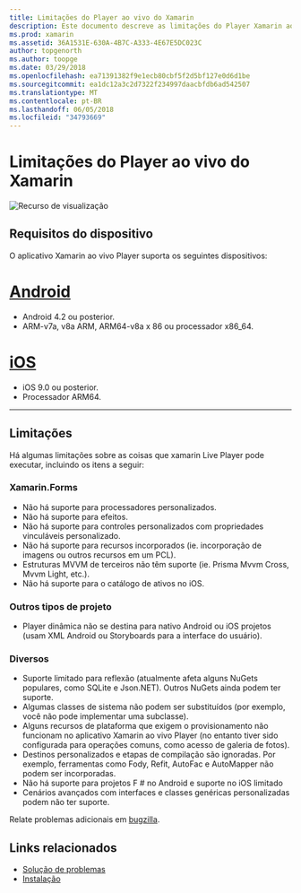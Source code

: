```yaml
---
title: Limitações do Player ao vivo do Xamarin
description: Este documento descreve as limitações do Player Xamarin ao vivo. Discute os requisitos de dispositivo, ele funciona com tipos de projeto e outros tópicos de diversos recursos.
ms.prod: xamarin
ms.assetid: 36A1531E-630A-4B7C-A333-4E67E5DC023C
author: topgenorth
ms.author: toopge
ms.date: 03/29/2018
ms.openlocfilehash: ea71391382f9e1ecb80cbf5f2d5bf127e0d6d1be
ms.sourcegitcommit: ea1dc12a3c2d7322f234997daacbfdb6ad542507
ms.translationtype: MT
ms.contentlocale: pt-BR
ms.lasthandoff: 06/05/2018
ms.locfileid: "34793669"
---
```

# <a name="limitations-of-xamarin-live-player"></a>Limitações do Player ao vivo do Xamarin

![Recurso de visualização](~/media/shared/preview.png)

## <a name="device-requirements"></a>Requisitos do dispositivo
O aplicativo Xamarin ao vivo Player suporta os seguintes dispositivos:

# <a name="androidtabandroid"></a>[Android](#tab/android)

- Android 4.2 ou posterior.
- ARM-v7a, v8a ARM, ARM64-v8a x 86 ou processador x86_64.

# <a name="iostabios"></a>[iOS](#tab/ios)

- iOS 9.0 ou posterior.
- Processador ARM64.

-----

## <a name="limitations"></a>Limitações

Há algumas limitações sobre as coisas que xamarin Live Player pode executar, incluindo os itens a seguir:

### <a name="xamarinforms"></a>Xamarin.Forms

- Não há suporte para processadores personalizados.
- Não há suporte para efeitos.
- Não há suporte para controles personalizados com propriedades vinculáveis personalizado.
- Não há suporte para recursos incorporados (ie. incorporação de imagens ou outros recursos em um PCL).
- Estruturas MVVM de terceiros não têm suporte (ie. Prisma Mvvm Cross, Mvvm Light, etc.).
- Não há suporte para o catálogo de ativos no iOS.

### <a name="other-project-types"></a>Outros tipos de projeto

- Player dinâmica não se destina para nativo Android ou iOS projetos (usam XML Android ou Storyboards para a interface do usuário).

### <a name="misc"></a>Diversos

- Suporte limitado para reflexão (atualmente afeta alguns NuGets populares, como SQLite e Json.NET). Outros NuGets ainda podem ter suporte.
- Algumas classes de sistema não podem ser substituídos (por exemplo, você não pode implementar uma subclasse).
- Alguns recursos de plataforma que exigem o provisionamento não funcionam no aplicativo Xamarin ao vivo Player (no entanto tiver sido configurada para operações comuns, como acesso de galeria de fotos).
- Destinos personalizados e etapas de compilação são ignoradas. Por exemplo, ferramentas como Fody, Refit, AutoFac e AutoMapper não podem ser incorporadas.
- Não há suporte para projetos F # no Android e suporte no iOS limitado
- Cenários avançados com interfaces e classes genéricas personalizadas podem não ter suporte.

Relate problemas adicionais em [bugzilla](https://aka.ms/live-player-report-issue).

## <a name="related-links"></a>Links relacionados

- [Solução de problemas](~/tools/live-player/troubleshooting.md)
- [Instalação](~/tools/live-player/install.md)

